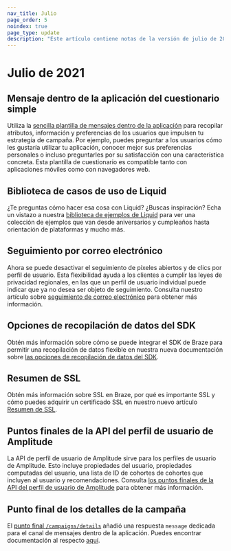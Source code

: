 ```yaml
--- 
nav_title: Julio
page_order: 5
noindex: true
page_type: update
description: "Este artículo contiene notas de la versión de julio de 2021."
---
```


# Julio de 2021

## Mensaje dentro de la aplicación del cuestionario simple

Utiliza la [sencilla plantilla de mensajes dentro de la aplicación]({{site.baseurl}}/user_guide/message_building_by_channel/in-app_messages/templates/simple_survey/) para recopilar atributos, información y preferencias de los usuarios que impulsen tu estrategia de campaña. Por ejemplo, puedes preguntar a los usuarios cómo les gustaría utilizar tu aplicación, conocer mejor sus preferencias personales o incluso preguntarles por su satisfacción con una característica concreta. Esta plantilla de cuestionario es compatible tanto con aplicaciones móviles como con navegadores web.

## Biblioteca de casos de uso de Liquid

¿Te preguntas cómo hacer esa cosa con Liquid? ¿Buscas inspiración? Echa un vistazo a nuestra [biblioteca de ejemplos de Liquid]({{site.baseurl}}/user_guide/personalization_and_dynamic_content/liquid/liquid_use_cases/) para ver una colección de ejemplos que van desde aniversarios y cumpleaños hasta orientación de plataformas y mucho más.

## Seguimiento por correo electrónico

Ahora se puede desactivar el seguimiento de píxeles abiertos y de clics por perfil de usuario. Esta flexibilidad ayuda a los clientes a cumplir las leyes de privacidad regionales, en las que un perfil de usuario individual puede indicar que ya no desea ser objeto de seguimiento. Consulta nuestro artículo sobre [seguimiento de correo electrónico]({{site.baseurl}}/user_guide/data_and_analytics/tracking/email_tracking/) para obtener más información.

## Opciones de recopilación de datos del SDK

Obtén más información sobre cómo se puede integrar el SDK de Braze para permitir una recopilación de datos flexible en nuestra nueva documentación sobre [las opciones de recopilación de datos del SDK]({{site.baseurl}}/user_guide/data_and_analytics/user_data_collection/sdk_data_collection/).

## Resumen de SSL

Obtén más información sobre SSL en Braze, por qué es importante SSL y cómo puedes adquirir un certificado SSL en nuestro nuevo artículo [Resumen de SSL]({{site.baseurl}}/user_guide/message_building_by_channel/email/email_setup/ssl/).

## Puntos finales de la API del perfil de usuario de Amplitude

La API de perfil de usuario de Amplitude sirve para los perfiles de usuario de Amplitude. Esto incluye propiedades del usuario, propiedades computadas del usuario, una lista de ID de cohortes de cohortes que incluyen al usuario y recomendaciones. Consulta [los puntos finales de la API del perfil de usuario de Amplitude]({{site.baseurl}}/partners/data_and_infrastructure_agility/analytics/amplitude/amplitude_user_profile_api/) para obtener más información.

## Punto final de los detalles de la campaña 

El [punto final `/campaigns/details`]({{site.baseurl}}/api/endpoints/export/campaigns/get_campaign_details/) añadió una respuesta `message` dedicada para el canal de mensajes dentro de la aplicación. Puedes encontrar documentación al respecto [aquí]({{site.baseurl}}/api/endpoints/export/campaigns/get_campaign_details/#messages).